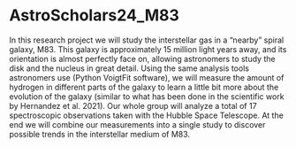# AstroScholars24_M83

In this research project we will study the interstellar gas in a “nearby” spiral galaxy, M83. This galaxy is approximately 15 million light years away, and its orientation is almost perfectly face on, allowing astronomers to study the disk and the nucleus in great detail. Using the same analysis tools astronomers use (Python VoigtFit software), we will measure the amount of hydrogen in different parts of the galaxy to learn a little bit more about the evolution of the galaxy (similar to what has been done in the scientific work by Hernandez et al. 2021). Our whole group will analyze a total of 17 spectroscopic observations taken with the Hubble Space Telescope. At the end we will combine our measurements into a single study to discover possible trends in the interstellar medium of M83.
